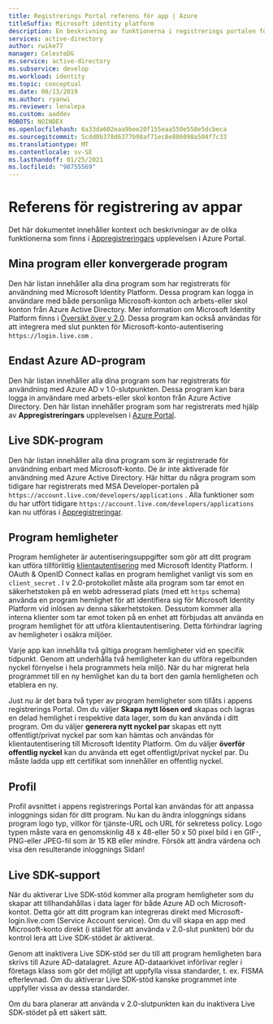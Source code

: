 ```yaml
---
title: Registrerings Portal referens för app | Azure
titleSuffix: Microsoft identity platform
description: En beskrivning av funktionerna i registrerings portalen för Microsoft-appar.
services: active-directory
author: rwike77
manager: CelesteDG
ms.service: active-directory
ms.subservice: develop
ms.workload: identity
ms.topic: conceptual
ms.date: 08/13/2019
ms.author: ryanwi
ms.reviewer: lenalepa
ms.custom: aaddev
ROBOTS: NOINDEX
ms.openlocfilehash: 6a33da602eaa9bee20f155eaa550e558e5dcbeca
ms.sourcegitcommit: 5cdd0b378d6377b98af71ec8e886098a504f7c33
ms.translationtype: MT
ms.contentlocale: sv-SE
ms.lasthandoff: 01/25/2021
ms.locfileid: "98755569"
---
```

# <a name="app-registration-reference"></a>Referens för registrering av appar

Det här dokumentet innehåller kontext och beskrivningar av de olika funktionerna som finns i [Appregistreringars](https://aka.ms/appregistrations) upplevelsen i Azure Portal.

## <a name="my-applications-or-converged-applications"></a>Mina program eller konvergerade program

Den här listan innehåller alla dina program som har registrerats för användning med Microsoft Identity Platform. Dessa program kan logga in användare med både personliga Microsoft-konton och arbets-eller skol konton från Azure Active Directory. Mer information om Microsoft Identity Platform finns i [Översikt över v 2.0](./v2-overview.md). Dessa program kan också användas för att integrera med slut punkten för Microsoft-konto-autentisering `https://login.live.com` .

## <a name="azure-ad-only-applications"></a>Endast Azure AD-program

Den här listan innehåller alla dina program som har registrerats för användning med Azure AD v 1.0-slutpunkten. Dessa program kan bara logga in användare med arbets-eller skol konton från Azure Active Directory. Den här listan innehåller program som har registrerats med hjälp av **Appregistreringars** upplevelsen i [Azure Portal](https://portal.azure.com).

## <a name="live-sdk-applications"></a>Live SDK-program

Den här listan innehåller alla dina program som är registrerade för användning enbart med Microsoft-konto. De är inte aktiverade för användning med Azure Active Directory. Här hittar du några program som tidigare har registrerats med MSA Developer-portalen på `https://account.live.com/developers/applications` . Alla funktioner som du har utfört tidigare `https://account.live.com/developers/applications` kan nu utföras i [Appregistreringar](https://aka.ms/appregistrations).

## <a name="application-secrets"></a>Program hemligheter

Program hemligheter är autentiseringsuppgifter som gör att ditt program kan utföra tillförlitlig [klientautentisering](https://tools.ietf.org/html/rfc6749#section-2.3) med Microsoft Identity Platform. I OAuth & OpenID Connect kallas en program hemlighet vanligt vis som en `client_secret` . I v 2.0-protokollet måste alla program som tar emot en säkerhetstoken på en webb adresserad plats (med ett `https` schema) använda en program hemlighet för att identifiera sig för Microsoft Identity Platform vid inlösen av denna säkerhetstoken. Dessutom kommer alla interna klienter som tar emot token på en enhet att förbjudas att använda en program hemlighet för att utföra klientautentisering. Detta förhindrar lagring av hemligheter i osäkra miljöer.

Varje app kan innehålla två giltiga program hemligheter vid en specifik tidpunkt. Genom att underhålla två hemligheter kan du utföra regelbunden nyckel förnyelse i hela programmets hela miljö. När du har migrerat hela programmet till en ny hemlighet kan du ta bort den gamla hemligheten och etablera en ny.

Just nu är det bara två typer av program hemligheter som tillåts i appens registrerings Portal. Om du väljer **Skapa nytt lösen ord** skapas och lagras en delad hemlighet i respektive data lager, som du kan använda i ditt program. Om du väljer **generera nytt nyckel par** skapas ett nytt offentligt/privat nyckel par som kan hämtas och användas för klientautentisering till Microsoft Identity Platform. Om du väljer **överför offentlig nyckel** kan du använda ett eget offentligt/privat nyckel par.
Du måste ladda upp ett certifikat som innehåller en offentlig nyckel.

## <a name="profile"></a>Profil

Profil avsnittet i appens registrerings Portal kan användas för att anpassa inloggnings sidan för ditt program. Nu kan du ändra inloggnings sidans program logo typ, villkor för tjänste-URL och URL för sekretess policy. Logo typen måste vara en genomskinlig 48 x 48-eller 50 x 50 pixel bild i en GIF-, PNG-eller JPEG-fil som är 15 KB eller mindre. Försök att ändra värdena och visa den resulterande inloggnings Sidan!

## <a name="live-sdk-support"></a>Live SDK-support

När du aktiverar Live SDK-stöd kommer alla program hemligheter som du skapar att tillhandahållas i data lager för både Azure AD och Microsoft-kontot. Detta gör att ditt program kan integreras direkt med Microsoft-login.live.com (Service Account service). Om du vill skapa en app med Microsoft-konto direkt (i stället för att använda v 2.0-slut punkten) bör du kontrol lera att Live SDK-stödet är aktiverat.

Genom att inaktivera Live SDK-stöd ser du till att program hemligheten bara skrivs till Azure AD-datalagret. Azure AD-dataarkivet införlivar regler i företags klass som gör det möjligt att uppfylla vissa standarder, t. ex. FISMA efterlevnad. Om du aktiverar Live SDK-stöd kanske programmet inte uppfyller vissa av dessa standarder.

Om du bara planerar att använda v 2.0-slutpunkten kan du inaktivera Live SDK-stödet på ett säkert sätt.
